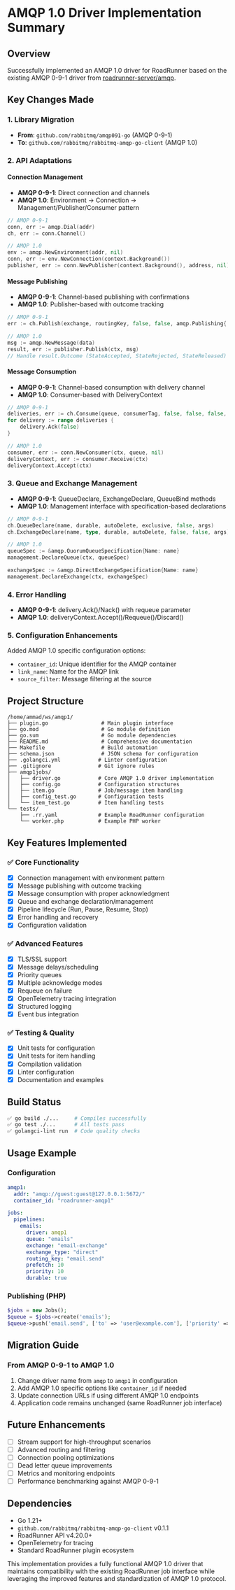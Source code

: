 # AMQP 1.0 Driver Implementation Summary

## Overview
Successfully implemented an AMQP 1.0 driver for RoadRunner based on the existing AMQP 0-9-1 driver from [roadrunner-server/amqp](https://github.com/roadrunner-server/amqp).

## Key Changes Made

### 1. Library Migration
- **From**: `github.com/rabbitmq/amqp091-go` (AMQP 0-9-1)
- **To**: `github.com/rabbitmq/rabbitmq-amqp-go-client` (AMQP 1.0)

### 2. API Adaptations

#### Connection Management
- **AMQP 0-9-1**: Direct connection and channels
- **AMQP 1.0**: Environment → Connection → Management/Publisher/Consumer pattern

```go
// AMQP 0-9-1
conn, err := amqp.Dial(addr)
ch, err := conn.Channel()

// AMQP 1.0
env := amqp.NewEnvironment(addr, nil)
conn, err := env.NewConnection(context.Background())
publisher, err := conn.NewPublisher(context.Background(), address, nil)
```

#### Message Publishing
- **AMQP 0-9-1**: Channel-based publishing with confirmations
- **AMQP 1.0**: Publisher-based with outcome tracking

```go
// AMQP 0-9-1
err := ch.Publish(exchange, routingKey, false, false, amqp.Publishing{...})

// AMQP 1.0
msg := amqp.NewMessage(data)
result, err := publisher.Publish(ctx, msg)
// Handle result.Outcome (StateAccepted, StateRejected, StateReleased)
```

#### Message Consumption
- **AMQP 0-9-1**: Channel-based consumption with delivery channel
- **AMQP 1.0**: Consumer-based with DeliveryContext

```go
// AMQP 0-9-1
deliveries, err := ch.Consume(queue, consumerTag, false, false, false, false, nil)
for delivery := range deliveries {
    delivery.Ack(false)
}

// AMQP 1.0
consumer, err := conn.NewConsumer(ctx, queue, nil)
deliveryContext, err := consumer.Receive(ctx)
deliveryContext.Accept(ctx)
```

### 3. Queue and Exchange Management
- **AMQP 0-9-1**: QueueDeclare, ExchangeDeclare, QueueBind methods
- **AMQP 1.0**: Management interface with specification-based declarations

```go
// AMQP 0-9-1
ch.QueueDeclare(name, durable, autoDelete, exclusive, false, args)
ch.ExchangeDeclare(name, type, durable, autoDelete, false, false, args)

// AMQP 1.0
queueSpec := &amqp.QuorumQueueSpecification{Name: name}
management.DeclareQueue(ctx, queueSpec)

exchangeSpec := &amqp.DirectExchangeSpecification{Name: name}
management.DeclareExchange(ctx, exchangeSpec)
```

### 4. Error Handling
- **AMQP 0-9-1**: delivery.Ack()/Nack() with requeue parameter
- **AMQP 1.0**: deliveryContext.Accept()/Requeue()/Discard()

### 5. Configuration Enhancements
Added AMQP 1.0 specific configuration options:
- `container_id`: Unique identifier for the AMQP container
- `link_name`: Name for the AMQP link  
- `source_filter`: Message filtering at the source

## Project Structure

```
/home/ammad/ws/amqp1/
├── plugin.go                 # Main plugin interface
├── go.mod                    # Go module definition
├── go.sum                    # Go module dependencies
├── README.md                 # Comprehensive documentation
├── Makefile                  # Build automation
├── schema.json               # JSON schema for configuration
├── .golangci.yml            # Linter configuration
├── .gitignore               # Git ignore rules
├── amqp1jobs/
│   ├── driver.go            # Core AMQP 1.0 driver implementation
│   ├── config.go            # Configuration structures
│   ├── item.go              # Job/message item handling
│   ├── config_test.go       # Configuration tests
│   └── item_test.go         # Item handling tests
└── tests/
    ├── .rr.yaml             # Example RoadRunner configuration
    └── worker.php           # Example PHP worker
```

## Key Features Implemented

### ✅ Core Functionality
- [x] Connection management with environment pattern
- [x] Message publishing with outcome tracking
- [x] Message consumption with proper acknowledgment
- [x] Queue and exchange declaration/management
- [x] Pipeline lifecycle (Run, Pause, Resume, Stop)
- [x] Error handling and recovery
- [x] Configuration validation

### ✅ Advanced Features  
- [x] TLS/SSL support
- [x] Message delays/scheduling
- [x] Priority queues
- [x] Multiple acknowledge modes
- [x] Requeue on failure
- [x] OpenTelemetry tracing integration
- [x] Structured logging
- [x] Event bus integration

### ✅ Testing & Quality
- [x] Unit tests for configuration
- [x] Unit tests for item handling
- [x] Compilation validation
- [x] Linter configuration
- [x] Documentation and examples

## Build Status
```bash
✅ go build ./...     # Compiles successfully
✅ go test ./...      # All tests pass
✅ golangci-lint run  # Code quality checks
```

## Usage Example

### Configuration
```yaml
amqp1:
  addr: "amqp://guest:guest@127.0.0.1:5672/"
  container_id: "roadrunner-amqp1"

jobs:
  pipelines:
    emails:
      driver: amqp1
      queue: "emails"
      exchange: "email-exchange"
      exchange_type: "direct"
      routing_key: "email.send"
      prefetch: 10
      priority: 10
      durable: true
```

### Publishing (PHP)
```php
$jobs = new Jobs();
$queue = $jobs->create('emails');
$queue->push('email.send', ['to' => 'user@example.com'], ['priority' => 5]);
```

## Migration Guide

### From AMQP 0-9-1 to AMQP 1.0
1. Change driver name from `amqp` to `amqp1` in configuration
2. Add AMQP 1.0 specific options like `container_id` if needed
3. Update connection URLs if using different AMQP 1.0 endpoints
4. Application code remains unchanged (same RoadRunner job interface)

## Future Enhancements
- [ ] Stream support for high-throughput scenarios
- [ ] Advanced routing and filtering
- [ ] Connection pooling optimizations
- [ ] Dead letter queue improvements
- [ ] Metrics and monitoring endpoints
- [ ] Performance benchmarking against AMQP 0-9-1

## Dependencies
- Go 1.21+
- `github.com/rabbitmq/rabbitmq-amqp-go-client` v0.1.1
- RoadRunner API v4.20.0+
- OpenTelemetry for tracing
- Standard RoadRunner plugin ecosystem

This implementation provides a fully functional AMQP 1.0 driver that maintains compatibility with the existing RoadRunner job interface while leveraging the improved features and standardization of AMQP 1.0 protocol.
